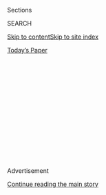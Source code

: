<div id="app">

<div>

<div>

<div>

<div class="NYTAppHideMasthead css-1q2w90k e1suatyy0">

<div class="section css-ui9rw0 e1suatyy2">

<div class="css-eph4ug er09x8g0">

<div class="css-6n7j50">

</div>

<span class="css-1dv1kvn">Sections</span>

<div class="css-10488qs">

<span class="css-1dv1kvn">SEARCH</span>

</div>

[Skip to content](#site-content)[Skip to site index](#site-index)

</div>

<div class="css-10698na e1huz5gh0">

</div>

</div>

<div id="masthead-bar-one" class="section hasLinks css-15hmgas e1csuq9d3">

<div class="css-uqyvli e1csuq9d0">

</div>

<div class="css-1uqjmks e1csuq9d1">

</div>

<div class="css-9e9ivx">

[](https://myaccount.nytimes.com/auth/login?response_type=cookie&client_id=vi)

</div>

<div class="css-1bvtpon e1csuq9d2">

[Today’s Paper](https://www.nytimes.com/section/todayspaper)

</div>

</div>

</div>

</div>

<div data-aria-hidden="false">

<div id="site-content" role="main">

<div>

<div class="css-1aor85t" style="opacity:0.000000001;z-index:-1;visibility:hidden">

<div class="css-1hqnpie">

<div class="css-epjblv">

<span class="css-17xtcya">[Opinion](/section/opinion)</span><span class="css-x15j1o">|</span><span class="css-fwqvlz">America,
We Break It, It’s Gone</span>

</div>

<div class="css-k008qs">

<div class="css-1iwv8en">

<span class="css-18z7m18"></span>

<div>

</div>

</div>

<span class="css-1n6z4y">https://nyti.ms/2U41vjA</span>

<div class="css-1705lsu">

<div class="css-4xjgmj">

<div class="css-4skfbu" role="toolbar" data-aria-label="Social Media Share buttons, Save button, and Comments Panel with current comment count" data-testid="share-tools">

  - 
  - 
  - 
  - 
    
    <div class="css-6n7j50">
    
    </div>

  - 
  - 

</div>

</div>

</div>

</div>

</div>

</div>

<div id="NYT_TOP_BANNER_REGION" class="css-13pd83m">

</div>

<div id="top-wrapper" class="css-1sy8kpn">

<div id="top-slug" class="css-l9onyx">

Advertisement

</div>

[Continue reading the main story](#after-top)

<div class="ad top-wrapper" style="text-align:center;height:100%;display:block;min-height:250px">

<div id="top" class="place-ad" data-position="top" data-size-key="top">

</div>

</div>

<div id="after-top">

</div>

</div>

<div>

<div class="css-v5btjw etb61u70">

<div class="css-v05ibm etb61u71">

[Opinion](/section/opinion)

</div>

</div>

<div id="sponsor-wrapper" class="css-1hyfx7x">

<div id="sponsor-slug" class="css-19vbshk">

Supported by

</div>

[Continue reading the main story](#after-sponsor)

<div id="sponsor" class="ad sponsor-wrapper" style="text-align:center;height:100%;display:block">

</div>

<div id="after-sponsor">

</div>

</div>

<div class="css-186x18t">

</div>

<div class="css-1vkm6nb ehdk2mb0">

# America, We Break It, It’s Gone

</div>

Where can we find the leadership to save the U.S.?

<div class="css-18e8msd">

<div class="css-vp77d3 epjyd6m0">

<div class="css-1p10dcb ey68jwv0" data-aria-hidden="true">

[![Thomas L.
Friedman](https://static01.nyt.com/images/2018/04/02/opinion/thomas-l-friedman/thomas-l-friedman-thumbLarge.png
"Thomas L. Friedman")](https://www.nytimes.com/by/thomas-l-friedman)

</div>

<div class="css-1baulvz">

By [<span class="css-1baulvz last-byline" itemprop="name">Thomas L.
Friedman</span>](https://www.nytimes.com/by/thomas-l-friedman)

<div class="css-8atqhb">

Opinion Columnist

</div>

</div>

</div>

  - June 2, 2020

  - 
    
    <div class="css-4xjgmj">
    
    <div class="css-pvvomx" role="toolbar" data-aria-label="Social Media Share buttons, Save button, and Comments Panel with current comment count" data-testid="share-tools">
    
      - 
      - 
      - 
      - 
        
        <div class="css-6n7j50">
        
        </div>
    
      - 
      - 
    
    </div>
    
    </div>

</div>

<div class="css-79elbk" data-testid="photoviewer-wrapper">

<div class="css-z3e15g" data-testid="photoviewer-wrapper-hidden">

</div>

<div class="css-1a48zt4 ehw59r15" data-testid="photoviewer-children">

![<span class="css-16f3y1r e13ogyst0" data-aria-hidden="true">A memorial
where George Floyd died in the custody of the Minneapolis
police.</span><span class="css-cnj6d5 e1z0qqy90" itemprop="copyrightHolder"><span class="css-1ly73wi e1tej78p0">Credit...</span><span><span>Alyssa
Schukar for The New York
Times</span></span></span>](https://static01.nyt.com/images/2020/06/02/opinion/02friedman1/merlin_173118384_fb527a6b-ce3d-4c04-ab11-ec674d09e8a7-articleLarge.jpg?quality=75&auto=webp&disable=upscale)

</div>

</div>

</div>

<div class="section meteredContent css-1r7ky0e" name="articleBody" itemprop="articleBody">

<div class="css-1fanzo5 StoryBodyCompanionColumn">

<div class="css-53u6y8">

On Nov. 9, 2016, the morning after our last presidential election, [my
column
began](https://www.nytimes.com/2016/11/09/opinion/were-near-the-breaking-point.html)
by recalling words from an immigrant, my friend Lesley Goldwasser, who
came to America from Zimbabwe in the 1980s. Surveying our political
scene a few years earlier, Lesley had remarked to me: “You Americans
kick around your country like it’s a football. But it’s not a football.
It’s a Fabergé egg. You can break it.” I then added: “With [Donald
Trump](https://www.nytimes.com/2020/06/04/world/americas/trump-george-floyd.html)
now elected president, I have more fear than I’ve ever had in my 63
years that we could do just that — break our country, that we could
become so irreparably divided that our national government will not
function.”

Well, I am now 66, and my fears have all come true — and worse. I am not
at all certain we will be able to conduct a free and fair election in
November or have a peaceful transition of presidential power in January.
We are edging toward a cultural civil war, only this time we are not
lucky: Abraham Lincoln is not the president.

Lincoln, in our darkest, most divisive hour, was able to dig deep into
his soul and find the words “with malice toward none, with charity for
all … let us strive on to finish the work we are in” and establish “a
just and lasting peace among ourselves and with all nations.”

Instead, we have Donald Trump, a man whose first instinct, when the
country is being ripped apart, was to have peaceful protesters
tear-gassed and shoved aside so that he could walk to a nearby church
just for a photo op outside holding a Bible. He did not open that Bible
to read a healing passage. He did not enter the church to host a healing
dialogue. He posed for a photo op to drive up his support among white
evangelicals. Trump was holding the Bible upside down.

</div>

</div>

<div class="css-1fanzo5 StoryBodyCompanionColumn">

<div class="css-53u6y8">

What to do? Where can we find the leadership needed to calm this
situation, deal with its underlying causes and at least get us through
the 2020 election?

Three years ago, I might have hoped that Senate Republicans would step
in and restrain Trump. But now we all know better. The Senate Republican
caucus today is nothing but a political brothel. Mitch McConnell is the
madame. And McConnell and his caucus rent themselves out by the night to
whoever will energize the Republican base to keep them in power and
secure the economic benefits for their wealthiest donors.

Those energizers have been Sarah Palin, the Tea Party, coal companies,
industrial polluters and now Trump’s most rabid supporters. It doesn’t
matter who. The red light is always on above the door of the Senate
G.O.P. caucus room.

How about the social media barons? Will they save us from the toxic
waste they now circulate? Certainly not Facebook’s Mark Zuckerberg, who
is clearly the Rupert Murdoch of his generation. He’s always justifying
his cowardly choices with vacuous bromides about “free speech,” but he’s
obviously just in it for the money — no matter how much his platform is
used to destroy our democracy.

It is interesting to note that scientists tell us that people with the
coronavirus who are loud and obnoxious in a closed room are the biggest
super-spreaders of that pathogen. And internet experts tell us that
people who are loud and obnoxious online are the biggest super-spreaders
of political pathogens. That’s because Facebook’s whole business model
is to encourage and reward enragement because it drives more engagement.
Sorry, help is not on the way from Zuck.

</div>

</div>

<div class="css-1fanzo5 StoryBodyCompanionColumn">

<div class="css-53u6y8">

So where to look? It is not hopeless. I hope America’s principled
business leaders, and there are many, can find a way to come together to
lead a healing discussion, maybe through the Business Roundtable, in the
absence of a president willing and able to do so.

AT\&T Chairman Randall Stephenson eloquently called for exactly this [on
CNBC’s “Squawk
Box”](https://www.cnbc.com/2020/06/02/atts-randall-stephenson-calls-on-fellow-ceos-to-speak-up-for-justice.html)
on Tuesday morning. (AT\&T is a donor to Planet Word, a museum to
promote reading and literacy that my wife is building in Washington,
D.C.)

“All of us C.E.O.s have large African-American employee bodies,” he
said. “We owe it to them to make sure we’re speaking to this and that
we’re asking our policymakers to step up … and just say it: ‘We got a
problem. We have a big problem. And it needs to be dealt with.’”

Stephenson added: “This is about doing justice and making sure that
we’re putting in place procedures … to address what seem to be
constant and recurring injustices … as it relates to interaction of law
enforcement” with the black community.

How can business make an immediate difference? Obviously by empowering
politicians who want to address police reforms, but, just as important,
by amplifying local social entrepreneurs working in disadvantaged
neighborhoods to help their residents realize their full potential.

I am from Minneapolis. I was born in the Northside, a few miles from the
street where George Floyd was killed. No one there is doing more today
to make sure that disadvantaged families in that neighborhood have the
tools to succeed than my friend Sondra Samuels, the C.E.O. and president
**** of the [Northside Achievement
Zone](https://northsideachievement.org/). NAZ is working with parents,
students and local partners to drive a culture shift in predominantly
black North Minneapolis to end multigenerational poverty through
education and building family stability.

Sondra told me the right response to the killing of Floyd has to be
“both/and” not “either/or.” We need both an immediate end to the
looting, burning and infiltration of white supremacist groups that is
destroying the homes and businesses of good people in cities all over
the country *and* we need deeper civil rights, voting rights, education,
environmental and policing reforms for this generation.

</div>

</div>

<div class="css-1fanzo5 StoryBodyCompanionColumn">

<div class="css-53u6y8">

NAZ and its 30 nonprofit partners and schools will tell you that it is a
struggle, often two steps forward and one step back, but they have been
making a quantifiable difference in getting kids the tools to succeed
and get to college, and at the same time providing parents the support
they need to stabilize their homes, increase their parenting skills and
ensure upward mobility.

NAZ has also significantly increased access to quality early-learning
opportunities for the 1,000 families it works with and helped provide
measurable improvements in reading proficiency and other learning
metrics critical for life success.

If you are depressed and want to do something that will have a lasting
impact for the common good — not just denounce looters and scream at
Trump on your television screen — check out the NAZ website *and hit the
donate button\!*

Finally, I think remarkable leadership is coming from some local
politicians — so many great mayors of all colors and political stripes.
Every time I hear Atlanta Mayor Keisha Lance Bottoms speak — whether
about dealing with the coronavirus, injustice or the rioting in her town
— I want to ask Joe Biden: “Are you interviewing her for vice
president?”

</div>

</div>

<div class="css-79elbk" data-testid="photoviewer-wrapper">

<div class="css-z3e15g" data-testid="photoviewer-wrapper-hidden">

</div>

<div class="css-1a48zt4 ehw59r15" data-testid="photoviewer-children">

![<span class="css-16f3y1r e13ogyst0" data-aria-hidden="true">Atlanta’s
mayor, Keisha Lance Bottoms, introduced Joe Biden during a meeting with
mayors in
November.</span><span class="css-cnj6d5 e1z0qqy90" itemprop="copyrightHolder"><span class="css-1ly73wi e1tej78p0">Credit...</span><span>Demetrius
Freeman for The New York
Times</span></span>](https://static01.nyt.com/images/2020/06/02/opinion/02friedman2/merlin_164800188_38a6536e-2486-41b3-b696-dcdab453a9c4-articleLarge.jpg?quality=75&auto=webp&disable=upscale)

</div>

</div>

<div class="css-1fanzo5 StoryBodyCompanionColumn">

<div class="css-53u6y8">

And I was really impressed how, to help quell the violence in Atlanta,
she enlisted the local rapper Killer Mike at her press conference, who
told the city:

“It is your duty not to burn your own house down for anger with an
enemy. It is your duty to fortify your own house so that you may be a
house of refuge in times of organization. Now is the time to plot, plan,
strategize, organize and mobilize. It is time to beat up prosecutors you
don’t like at the voting booth. It is time to hold mayoral offices
accountable, chiefs and deputy chiefs. I’d like to appreciate our mayor
for talking to us like a black mama and telling us to take our ass home,
and I’d like to thank my friends for convincing me to come here.”

Help is not on the way from this White House or this G.O.P., but the
country is full of problem-solvers. We need to ignore Trump as much as
possible; he’s made himself part of the problem. But we can connect,
elevate, amplify and empower the business leaders, social entrepreneurs
and local leaders who are rising and ready to be the solution.

*The Times is committed to publishing* [*a diversity of
letters*](https://www.nytimes.com/2019/01/31/opinion/letters/letters-to-editor-new-york-times-women.html)
*to the editor. We’d like to hear what you think about this or any of
our articles. Here are some*
[*tips*](https://help.nytimes.com/hc/en-us/articles/115014925288-How-to-submit-a-letter-to-the-editor)*.
And here’s our email:*
[*letters@nytimes.com*](mailto:letters@nytimes.com)*.*

*Follow The New York Times Opinion section on*
[*Facebook*](https://www.facebook.com/nytopinion)*,* [*Twitter
(@NYTopinion)*](http://twitter.com/NYTOpinion) *and*
[*Instagram*](https://www.instagram.com/nytopinion/)*.*

</div>

</div>

</div>

<div>

</div>

<div>

</div>

<div>

</div>

<div>

<div id="bottom-wrapper" class="css-1ede5it">

<div id="bottom-slug" class="css-l9onyx">

Advertisement

</div>

[Continue reading the main story](#after-bottom)

<div id="bottom" class="ad bottom-wrapper" style="text-align:center;height:100%;display:block;min-height:90px">

</div>

<div id="after-bottom">

</div>

</div>

</div>

</div>

</div>

## Site Index

<div>

</div>

## Site Information Navigation

  - [© <span>2020</span> <span>The New York Times
    Company</span>](https://help.nytimes.com/hc/en-us/articles/115014792127-Copyright-notice)

<!-- end list -->

  - [NYTCo](https://www.nytco.com/)
  - [Contact
    Us](https://help.nytimes.com/hc/en-us/articles/115015385887-Contact-Us)
  - [Work with us](https://www.nytco.com/careers/)
  - [Advertise](https://nytmediakit.com/)
  - [T Brand Studio](http://www.tbrandstudio.com/)
  - [Your Ad
    Choices](https://www.nytimes.com/privacy/cookie-policy#how-do-i-manage-trackers)
  - [Privacy](https://www.nytimes.com/privacy)
  - [Terms of
    Service](https://help.nytimes.com/hc/en-us/articles/115014893428-Terms-of-service)
  - [Terms of
    Sale](https://help.nytimes.com/hc/en-us/articles/115014893968-Terms-of-sale)
  - [Site Map](https://spiderbites.nytimes.com)
  - [Help](https://help.nytimes.com/hc/en-us)
  - [Subscriptions](https://www.nytimes.com/subscription?campaignId=37WXW)

</div>

</div>

</div>

</div>
